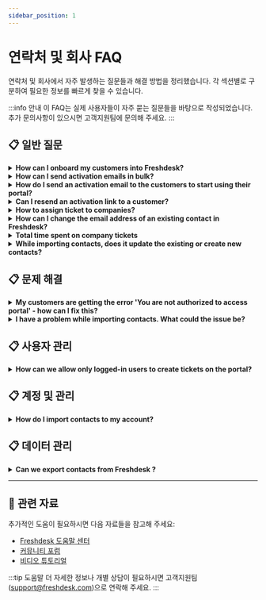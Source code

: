 ```yaml
---
sidebar_position: 1
---
```


# 연락처 및 회사 FAQ

연락처 및 회사에서 자주 발생하는 질문들과 해결 방법을 정리했습니다. 각 섹션별로 구분하여 필요한 정보를 빠르게 찾을 수 있습니다.

:::info 안내
이 FAQ는 실제 사용자들이 자주 묻는 질문들을 바탕으로 작성되었습니다. 추가 문의사항이 있으시면 고객지원팀에 문의해 주세요.
:::


## 📋 일반 질문

<details>
<summary><strong>How can I onboard my customers into Freshdesk?</strong></summary>

This can be done by navigating to **Customers-> Contacts** and choose the contact and clicking on the **send activation email **option. This will send a secure link to the customer's email, which they can use to set up a password. Your customers can then log in to the portal using these credentials.

</details>

<details>
<summary><strong>How can I send activation emails in bulk?</strong></summary>

Navigate to **Customers-> Contacts -> **Click on the hamburger menu and choose** Unverified**** contacts **from the list. Use the the check box available to  to either ‘Select all’ or select just the necessary contacts and hit the **Send activation email'** button. The selected contacts will now receive an activation email enabling them to verify their accounts.![Image](https://s3.amazonaws.com/cdn.freshdesk.com/data/helpdesk/attachments/production/41173841/original/bBNUl2GFMqe9IH0JDTZpQsMxY2ZGlPUcpg.png?1539001174)![Image](https://s3.amazonaws.com/cdn.freshdesk.com/data/helpdesk/attachments/production/41173859/original/UTxzcKM_zKTxt4w6iuGp2BdN9gBvAX7I1g.png?1539001204)참고: You can trigger bulk activation emails for upto 30 contacts (per page) at a time.

</details>

<details>
<summary><strong>How do I send an activation email to the customers to start using their portal?</strong></summary>

Go to **Customers > Contacts > choose 'Unverified contacts' from the hamburger menu > check the required contacts click on 'Send activation email'**.This will send a secure link to the customer's email, which they can use to set up a password.Alternatively, you can go to **Admin > Workflows > Email Notifications > Requester notifications > toggle the user activation email ON**.

</details>

<details>
<summary><strong>Can I resend an activation link to a customer?</strong></summary>

Under the Customers tab, when you hover over an **unverified contact**, you will find an option to 'Send activation email'. Clicking on it will trigger an activation email to the respective contact.![Image](https://s3.amazonaws.com/cdn.freshdesk.com/data/helpdesk/attachments/production/50009264731/original/waSniNYkK4bqDuV3lh4g1kzv3dlrHysibQ.png?1692859419)![Image](https://s3.amazonaws.com/cdn.freshdesk.com/data/helpdesk/attachments/production/50009264757/original/yQStJYDFtpXB9JzMZ4boJTbbGLdAW2XokA.png?1692859505)**참고:**It is not possible to re-send the activation link for a **verified contact **this way. However, you would be able to change the password share it with them or the contact could directly trigger a password reset.

</details>

<details>
<summary><strong>How to assign ticket to companies?</strong></summary>

When a new contact is linked to a company, the tickets that are raised by that contact will automatically get linked to the Company as well. Once a ticket is linked to a company, even if the contact is associated to a different company on a later date, the ticket will remain with that old company.

</details>

<details>
<summary><strong>How can I change the email address of an existing contact in Freshdesk?</strong></summary>

You can edit a contact and add the new email address as a secondary email address. You can then change the new email address to be the primary email address. Once this change is made, you can choose to delete the secondary (old)email address or retain it for record keeping purpose.To change the email address of a contact in Freshdesk, follow these steps:- Log in to your Freshdesk account as an administrator.
- Navigate to the "Contacts" section from the left sidebar.
- Search for the contact whose email address you want to change using the search bar or scroll through the list of contacts.
- Click on the contact's name to open their profile.
- In the contact profile, click on the "Edit" button (pencil icon) located near the top-right corner.
- Once in the edit mode, update the contact's email address to the new one you want to use.
- Make any other necessary changes to the contact's information, such as name, phone number, or organization details.
- After making the changes, click on the "Save" button to save the updated contact information.Scenarios where a contact's email address might need to be changed include:- Contact Requests Change: The contact themselves might request a change in their email address due to a personal preference, change of job, or other reasons.
- Mistaken Email Entry: An incorrect email address could have been initially entered for the contact, and it needs to be rectified.
- Email Address Update: The contact might update their email address, and you need to reflect this change in Freshdesk.
- Domain Change: The contact's organization might undergo a domain change, requiring an update to their email address.
- Duplicate Contact: Two contacts might be accidentally added with different email addresses, and you need to merge them under the correct email.
- Data Migration: During data migration from another system, the email addresses might need adjustments to match the correct records.Remember to update the email address accurately to ensure seamless communication with the contact in Freshdesk.

</details>

<details>
<summary><strong>Total time spent on company tickets</strong></summary>

You can make use of the Time Sheet summary report to get this data. Choose the date and the customer in the filters and export the report from Reports > Time sheet summary.

</details>

<details>
<summary><strong>While importing contacts, does it update the existing or create new contacts?</strong></summary>

There will not be any duplicates contacts created. When you import, the existing contacts will be updated if there are different details for the email address. If not, that particular contact will be skipped.

</details>


## 📋 문제 해결

<details>
<summary><strong>My customers are getting the error 'You are not authorized to access portal' - how can I fix this?</strong></summary>

This message is displayed to the users if their account (contact profile) is **not verified/activated. **In such a case, please go to **Customers** **>** **Contacts**, click on the contact that is seeing the error message and hit '**Send activation email**' button on the contact details page. The customer can then use the link sent via email to set up a password and log in.![Image](https://s3.amazonaws.com/cdn.freshdesk.com/data/helpdesk/attachments/production/41703011/original/bF59A66ujszaQwhEKJOFT3xjwuHG6jAWCw.png?1541749638)As an **Admin**, you'll also be able to set up a password for the contact using the **'Change password**' button on the same page.To do this for multiple unverified contacts, please click on the hamburger menu on the** Contacts** page, click on '**Unverified contacts**' to retrieve the complete list of unverified contacts:![Image](https://s3.amazonaws.com/cdn.freshdesk.com/data/helpdesk/attachments/production/41703273/original/nTi1EgA-theId0pAXiW3AUJsPDw-O8aJ_A.png?1541750648)You can bulk select the desired contacts from this list and click on **'Send activation email'**![Image](https://s3.amazonaws.com/cdn.freshdesk.com/data/helpdesk/attachments/production/41703297/original/E_LD0nNMrn3hXVP0JsTy_-fMfk2lBapSpQ.png?1541750753)

</details>

<details>
<summary><strong>I have a problem while importing contacts. What could the issue be?</strong></summary>

As a recent user of Freshdesk, you would want to bring in all your contacts into the portal and while doing that - you get an error on the customers' tab saying "an import is already running." This is because while uploading the CSV (or excel) file, there would have been a technical glitch which would block the import. Kindly contact support (support@freshdesk.com) and ask them to kill this so that you could import the file again.Another recommendation would be to check the solution article in the "file import" page which would give you specifications about the various parameters in the file.

</details>


## 📋 사용자 관리

<details>
<summary><strong>How can we allow only logged-in users to create tickets on the portal?</strong></summary>

Please navigate to** 관리자 -> Channels -> Portals -> Settings** where you could see the user permissions listed for who could submit a new ticket on the portal.Kindly choose **logged-in **users in this so that only they would be able to submit new tickets to your portal.

</details>


## 📋 계정 및 관리

<details>
<summary><strong>How do I import contacts to my account?</strong></summary>

If you have a list of contacts that you'd like to add to your Freshdesk account, you can easily do so by following these simple steps:- Prepare the Contact Data: Before you begin the import process, make sure to organize your contact data in a supported file format such as CSV (Comma-Separated Values) or Excel. Ensure that the file contains all the necessary contact details like name, email address, phone number, and any other relevant information.
- Access the Admin Settings: Log in to your Freshdesk account as an administrator.
- Navigate to Contacts: In the left sidebar, click on "Contacts" under the "Admin" section.
- Click on "Import Contacts": Once you are in the Contacts section, look for the "Import Contacts" button. Click on it to initiate the import process.
- Upload the Contact File: In the import window, click "Upload a file" (or) "drag and drop your CSV file here" button to select the CSV or Excel file containing the contact data on your computer.
- Map the Fields: Freshdesk will prompt you to map the fields from the import file to the corresponding contact fields in Freshdesk. This step ensures that the data is imported accurately. Match the columns in your file with the appropriate fields in Freshdesk (e.g., name column with name field, email column with email field).
- Review and Validate: After mapping the fields, review the data to ensure everything is correctly aligned. Check for any missing on mapping.
- Import the Contacts: Once you are satisfied with the data mapping and review, proceed to import the contacts. Click on the "Import" button to begin the process.
- Monitor the Progress: The import process may take some time depending on the number of contacts being imported.
- Import Confirmation: Once the import is complete, you will receive a confirmation message indicating the total number of contacts successfully imported.참고: If an existing contact is found in the CSV file, their information will be updated in Freshdesk.For any errors while importing, please share the screenshot with us to troubleshoot further.

</details>


## 📋 데이터 관리

<details>
<summary><strong>Can we export contacts from Freshdesk ?</strong></summary>

You can export your contacts to a CSV file from under the Customer's tab. When a contact export is triggered, an email is sent to the event performing agent with the link to download the CSV file.![Image](https://s3.amazonaws.com/cdn.freshdesk.com/data/helpdesk/attachments/production/50008945284/original/0fkEnKuRDt37LTLEKM9sz99mwt5zSNvp4Q.jpeg?1689846308)
![Image](https://s3.amazonaws.com/cdn.freshdesk.com/data/helpdesk/attachments/production/50008945278/original/xWaYUPKLxHTQUloFH9bk1NtS8M4YQNoq5A.png?1689846286)Once you have triggered the export of contacts from Freshdesk you can track the export as shown below.![Image](https://s3.amazonaws.com/cdn.freshdesk.com/data/helpdesk/attachments/production/50008945304/original/0wSTwmsMkK0Ft68H2zZpEywGf8vCFjM_yg.png?1689846392)Once you receive the email, simply click on the link to download the CSV file containing your exported contacts.

</details>


---

## 🔗 관련 자료

추가적인 도움이 필요하시면 다음 자료들을 참고해 주세요:

- [Freshdesk 도움말 센터](https://support.freshdesk.com)
- [커뮤니티 포럼](https://community.freshworks.com)
- [비디오 튜토리얼](https://freshdesk.com/resources/videos)

:::tip 도움말
더 자세한 정보나 개별 상담이 필요하시면 고객지원팀(support@freshdesk.com)으로 연락해 주세요.
:::
